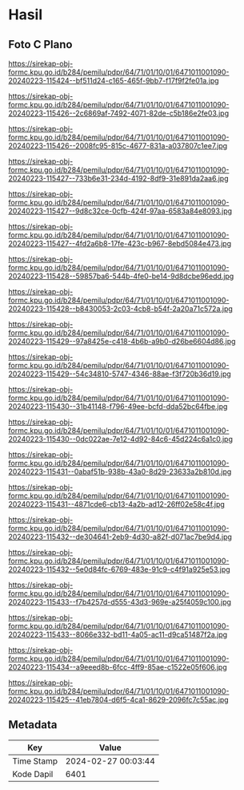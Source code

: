 # Hasil

## Foto C Plano

https://sirekap-obj-formc.kpu.go.id/b284/pemilu/pdpr/64/71/01/10/01/6471011001090-20240223-115424--bf511d24-c165-465f-9bb7-f17f9f2fe01a.jpg

https://sirekap-obj-formc.kpu.go.id/b284/pemilu/pdpr/64/71/01/10/01/6471011001090-20240223-115426--2c6869af-7492-4071-82de-c5b186e2fe03.jpg

https://sirekap-obj-formc.kpu.go.id/b284/pemilu/pdpr/64/71/01/10/01/6471011001090-20240223-115426--2008fc95-815c-4677-831a-a037807c1ee7.jpg

https://sirekap-obj-formc.kpu.go.id/b284/pemilu/pdpr/64/71/01/10/01/6471011001090-20240223-115427--733b6e31-234d-4192-8df9-31e891da2aa6.jpg

https://sirekap-obj-formc.kpu.go.id/b284/pemilu/pdpr/64/71/01/10/01/6471011001090-20240223-115427--9d8c32ce-0cfb-424f-97aa-6583a84e8093.jpg

https://sirekap-obj-formc.kpu.go.id/b284/pemilu/pdpr/64/71/01/10/01/6471011001090-20240223-115427--4fd2a6b8-17fe-423c-b967-8ebd5084e473.jpg

https://sirekap-obj-formc.kpu.go.id/b284/pemilu/pdpr/64/71/01/10/01/6471011001090-20240223-115428--59857ba6-544b-4fe0-be14-9d8dcbe96edd.jpg

https://sirekap-obj-formc.kpu.go.id/b284/pemilu/pdpr/64/71/01/10/01/6471011001090-20240223-115428--b8430053-2c03-4cb8-b54f-2a20a71c572a.jpg

https://sirekap-obj-formc.kpu.go.id/b284/pemilu/pdpr/64/71/01/10/01/6471011001090-20240223-115429--97a8425e-c418-4b6b-a9b0-d26be6604d86.jpg

https://sirekap-obj-formc.kpu.go.id/b284/pemilu/pdpr/64/71/01/10/01/6471011001090-20240223-115429--54c34810-5747-4346-88ae-f3f720b36d19.jpg

https://sirekap-obj-formc.kpu.go.id/b284/pemilu/pdpr/64/71/01/10/01/6471011001090-20240223-115430--31b41148-f796-49ee-bcfd-dda52bc64fbe.jpg

https://sirekap-obj-formc.kpu.go.id/b284/pemilu/pdpr/64/71/01/10/01/6471011001090-20240223-115430--0dc022ae-7e12-4d92-84c6-45d224c6a1c0.jpg

https://sirekap-obj-formc.kpu.go.id/b284/pemilu/pdpr/64/71/01/10/01/6471011001090-20240223-115431--0abaf51b-938b-43a0-8d29-23633a2b810d.jpg

https://sirekap-obj-formc.kpu.go.id/b284/pemilu/pdpr/64/71/01/10/01/6471011001090-20240223-115431--4871cde6-cb13-4a2b-ad12-26ff02e58c4f.jpg

https://sirekap-obj-formc.kpu.go.id/b284/pemilu/pdpr/64/71/01/10/01/6471011001090-20240223-115432--de304641-2eb9-4d30-a82f-d071ac7be9d4.jpg

https://sirekap-obj-formc.kpu.go.id/b284/pemilu/pdpr/64/71/01/10/01/6471011001090-20240223-115432--5e0d84fc-6769-483e-91c9-c4f91a925e53.jpg

https://sirekap-obj-formc.kpu.go.id/b284/pemilu/pdpr/64/71/01/10/01/6471011001090-20240223-115433--f7b4257d-d555-43d3-969e-a25f4059c100.jpg

https://sirekap-obj-formc.kpu.go.id/b284/pemilu/pdpr/64/71/01/10/01/6471011001090-20240223-115433--8066e332-bd11-4a05-ac11-d9ca51487f2a.jpg

https://sirekap-obj-formc.kpu.go.id/b284/pemilu/pdpr/64/71/01/10/01/6471011001090-20240223-115434--a9eeed8b-6fcc-4ff9-85ae-c1522e05f606.jpg

https://sirekap-obj-formc.kpu.go.id/b284/pemilu/pdpr/64/71/01/10/01/6471011001090-20240223-115425--41eb7804-d6f5-4ca1-8629-2096fc7c55ac.jpg


## Metadata

| Key        | Value               |
| ---------- | ------------------- |
| Time Stamp | 2024-02-27 00:03:44 |
| Kode Dapil | 6401                |



